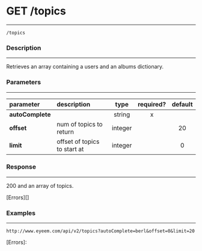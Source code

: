 # GET /topics    
***
`/topics`

### Description
***
Retrieves an array containing a users and an albums dictionary.

### Parameters
***

|parameter| description| type |required? |default|
|:---------|:--------------|:----------:|:------------:|:------------:|
|**autoComplete**||string|x||
|**offset**|num of topics to return|integer||20|
|**limit**|offset of topics to start at|integer||0|

### Response
***


200 and an array of topics.



[Errors][]

### Examples
***

`http://www.eyeem.com/api/v2/topics?autoComplete=berl&offset=0&limit=20`







[Errors]: 